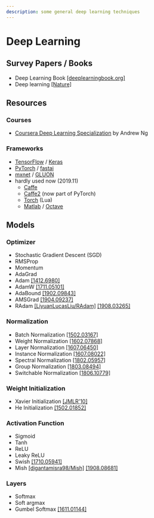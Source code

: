 ```yaml
---
description: some general deep learning techniques
---
```


# Deep Learning

## Survey Papers / Books

* Deep Learning Book [\[deeplearningbook.org\]](https://www.deeplearningbook.org/)
* Deep learning [\[Nature\]](https://www.nature.com/articles/nature14539)

## Resources

### Courses

* [Coursera Deep Learning Specialization](https://www.coursera.org/specializations/deep-learning) by Andrew Ng

### Frameworks

* [TensorFlow](https://www.tensorflow.org/) / [Keras](https://keras.io/)
* [PyTorch](https://pytorch.org/) / [fastai](https://docs.fast.ai/)
* [mxnet](https://mxnet.apache.org/) / [GLUON](https://gluon.mxnet.io/)
* hardly used now \(2019.11\)
  * [Caffe](https://caffe.berkeleyvision.org/)
  * [Caffe2](https://caffe2.ai/) \(now part of PyTorch\)
  * [Torch](http://torch.ch/) \(Lua\)
  * [Matlab](https://www.mathworks.com/products/matlab.html) / [Octave](https://www.gnu.org/software/octave/)

## Models

### Optimizer

* Stochastic Gradient Descent \(SGD\)
* RMSProp
* Momentum
* AdaGrad
* Adam [\[1412.6980\]](https://arxiv.org/abs/1412.6980)
* AdamW [\[1711.05101\]](https://arxiv.org/abs/1711.05101)
* AdaBound [\[1902.09843\]](https://arxiv.org/abs/1902.09843)
* AMSGrad [\[1904.09237\]](https://arxiv.org/abs/1904.09237)
* RAdam [\[LiyuanLucasLiu/RAdam\]](https://github.com/LiyuanLucasLiu/RAdam) [\[1908.03265\]](https://arxiv.org/abs/1908.03265)

### Normalization

* Batch Normalization [\[1502.03167\]](https://arxiv.org/abs/1502.03167)
* Weight Normalization [\[1602.07868\]](https://arxiv.org/abs/1602.07868)
* Layer Normalization [\[1607.06450\]](https://arxiv.org/abs/1607.06450)
* Instance Normalization [\[1607.08022\]](https://arxiv.org/abs/1607.08022)
* Spectral Normalization [\[1802.05957\]](https://arxiv.org/abs/1802.05957)
* Group Normalization [\[1803.08494\]](https://arxiv.org/abs/1803.08494)
* Switchable Normalization [\[1806.10779\]](https://arxiv.org/abs/1806.10779)

### Weight Initialization

* Xavier Initialization [\[JMLR'10\]](http://jmlr.org/proceedings/papers/v9/glorot10a/glorot10a.pdf)
* He Initialization [\[1502.01852\]](https://arxiv.org/abs/1502.01852)

### Activation Function

* Sigmoid
* Tanh
* ReLU
* Leaky ReLU
* Swish [\[1710.05941\]](https://arxiv.org/abs/1710.05941)
* Mish [\[digantamisra98/Mish\]](https://github.com/digantamisra98/Mish) [\[1908.08681\]](https://arxiv.org/abs/1908.08681)

### Layers

* Softmax
* Soft argmax
* Gumbel Softmax [\[1611.01144\]](https://arxiv.org/abs/1611.01144)

